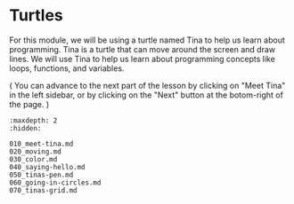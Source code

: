 # Turtles

For this module, we will be using a turtle named Tina to help us learn about programming. Tina is a turtle that can move around the screen and draw lines. We will use Tina to help us learn about programming concepts like loops, functions, and variables.

( You can advance to the next part of the lesson by clicking on "Meet Tina" in the left sidebar, 
or by clicking on the "Next" button at the botom-right of the page.  )

```{toctree}
:maxdepth: 2
:hidden:

010_meet-tina.md
020_moving.md
030_color.md
040_saying-hello.md
050_tinas-pen.md
060_going-in-circles.md
070_tinas-grid.md

```

